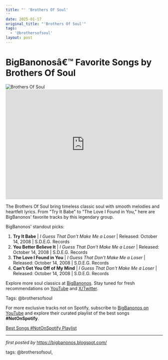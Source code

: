 ```yaml
---
title: "' 'Brothers Of Soul'
'"
date: 2025-01-17
original_title: "'Brothers Of Soul'"
tags:
  - '@brothersofsoul'
layout: post
---
```

<!-- Title of the Post -->
<h1 >BigBanonosâ€™ Favorite Songs by Brothers Of Soul</h1> <!-- Featured Image -->
<div > <img src="https://i.scdn.co/image/ab67616d0000b2731b64b929b04f1420a9c6410a" alt="Brothers Of Soul">
</div> <!-- Spotify Embed -->
<div > <iframe src="https://open.spotify.com/embed/playlist/3b6ZjA7CVe34f9Y487RM0t?utm_source=generator" width="100%" height="352" frameBorder="0" allowfullscreen="" allow="autoplay; clipboard-write; encrypted-media; fullscreen; picture-in-picture" loading="lazy"></iframe>
</div> <!-- Introductory Text -->
<p >The Brothers Of Soul bring timeless classic soul with smooth melodies and heartfelt lyrics. From "Try It Babe" to "The Love I Found in You," here are BigBanonos' favorite tracks by this legendary group.</p> <!-- Song Highlights -->
<div > <p>BigBanonos' standout picks:</p> <ol> <li><strong>Try It Babe</strong> | <em>I Guess That Don't Make Me a Loser</em> | Released: October 14, 2008 | S.D.E.G. Records</li> <li><strong>You Better Believe It</strong> | <em>I Guess That Don't Make Me a Loser</em> | Released: October 14, 2008 | S.D.E.G. Records</li> <li><strong>The Love I Found in You</strong> | <em>I Guess That Don't Make Me a Loser</em> | Released: October 14, 2008 | S.D.E.G. Records</li> <li><strong>Can't Get You Off of My Mind</strong> | <em>I Guess That Don't Make Me a Loser</em> | Released: October 14, 2008 | S.D.E.G. Records</li> </ol>
</div> <!-- Footer Links -->
<div > <p>Explore more soul classics at <a href="https://bigbanonos.blogspot.com/" target="_blank">BigBanonos</a>. Stay tuned for fresh recommendations on <a href="https://www.youtube.com/@BigBanonos" target="_blank">YouTube</a> and <a href="https://x.com/bigbanonos" target="_blank">X/Twitter</a>.</p>
</div> <!-- Tags -->
<p >Tags: @brothersofsoul</p>


<!--Subscribe and Playlist Links-->
<div>
    <p>For more exclusive tracks not on Spotify, subscribe to <a href="https://www.youtube.com/@BigBanonos" target="_blank">BigBanonos on YouTube</a> and explore their curated playlist of the best songs <strong>#NotOnSpotify</strong>.</p>
    <p><a href="https://www.youtube.com/playlist?list=PLtuNtuTatqI0kFahUCbtbfenC_ET5O_tr" target="_blank">Best Songs #NotOnSpotify Playlist<br /></a></p></div>

<hr />

<p><em>first posted by</em> <a href="https://bigbanonos.blogspot.com/" rel="noopener" target="_new">https://bigbanonos.blogspot.com/</a></p>

<p>tags: @brothersofsoul,</p>
